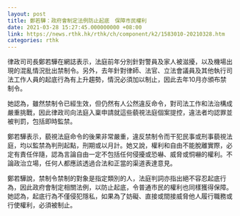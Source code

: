 ```yaml
---
layout: post
title: 鄭若驊：政府會制定法例防止起底　保障市民權利
date: 2021-03-28 15:27:45.000000000 +08:00
link: https://news.rthk.hk/rthk/ch/component/k2/1583010-20210328.htm
categories: rthk
---
```


律政司司長鄭若驊在網誌表示，法庭前年分別針對警員及家人被滋擾，以及機場出現的混亂情況批出禁制令。另外，去年針對律師、法官、立法會議員及其他執行司法工作人員的起底行為有上升趨勢，情況必須加以制止，因此去年10月亦頒布禁制令。

她認為，雖然禁制令已經生效，但仍然有人公然違反命令，對司法工作和法治構成嚴重挑戰，因此律政司向法庭入稟申請就這些藐視法庭個案提控，違法者均認罪並被判罰，包括即時監禁。

鄭若驊表示，藐視法庭命令的後果非常嚴重，違反禁制令而干犯民事或刑事藐視法庭，均以監禁為判刑起點，刑期或以月計。她又說，權利和自由不能脫離實際，必定有責任伴隨，認為言論自由一定不包括任何侵擾或恐嚇、威脅或恫嚇的權利。不論政治立場，任何人都應該透過合法和正當的渠道表達意見。

鄭若驊說，禁制令禁制的對象是指定類別的人，法庭判詞亦指出絕不容忍起底行為，因此政府會制定相關法例，以防止起底，令普通市民的權利也同樣獲得保障。她認為，起底行為不僅侵犯隱私，如果為了妨礙、直接或間接威脅他人履行職務或行使權利，必須被制止。
